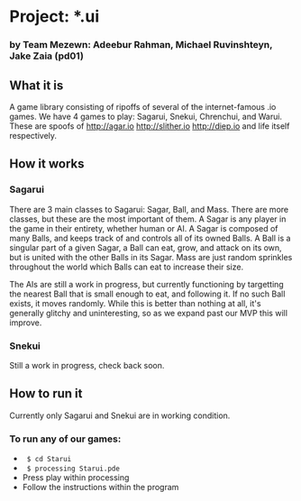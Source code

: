 # Project: *.ui

### by Team Mezewn: Adeebur Rahman, Michael Ruvinshteyn, Jake Zaia (pd01)



## What it is
A game library consisting of ripoffs of several of the internet-famous .io games. We have 4 games to play: Sagarui, Snekui, Chrenchui, and Warui. These are spoofs of http://agar.io http://slither.io http://diep.io and life itself respectively.



## How it works

### Sagarui
There are 3 main classes to Sagarui: Sagar, Ball, and Mass. There are more classes, but these are the most important of them. A Sagar is any player in the game in their entirety, whether human or AI. A Sagar is composed of many Balls, and keeps track of and controls all of its owned Balls. A Ball is a singular part of a given Sagar, a Ball can eat, grow, and attack on its own, but is united with the other Balls in its Sagar. Mass are just random sprinkles throughout the world which Balls can eat to increase their size.

The AIs are still a work in progress, but currently functioning by targetting the nearest Ball that is small enough to eat, and following it. If no such Ball exists, it moves randomly. While this is better than nothing at all, it's generally glitchy and uninteresting, so as we expand past our MVP this will improve.


### Snekui
Still a work in progress, check back soon.


## How to run it
Currently only Sagarui and Snekui are in working condition.

### To run any of our games:
* ``` $ cd Starui```
* ``` $ processing Starui.pde```
* Press play within processing
* Follow the instructions within the program
